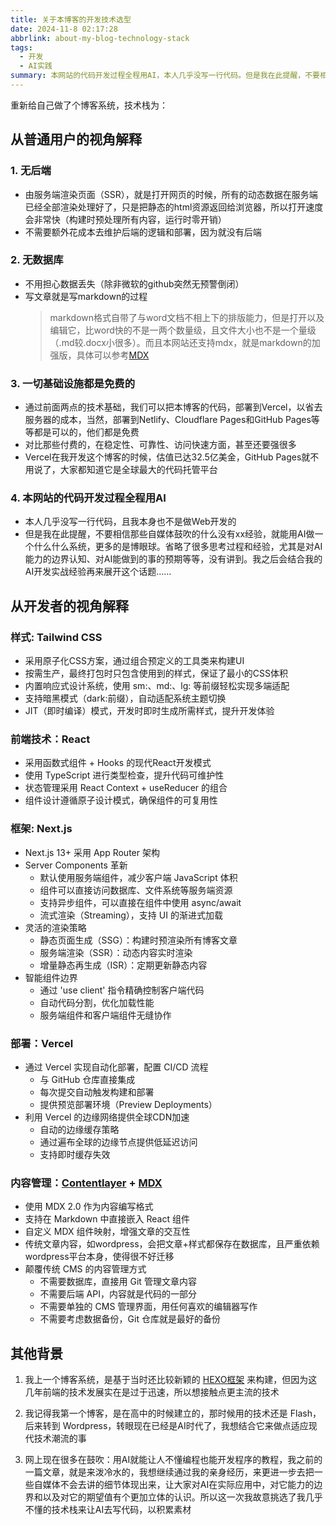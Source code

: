 ```yaml
---
title: 关于本博客的开发技术选型
date: 2024-11-8 02:17:28
abbrlink: about-my-blog-technology-stack
tags:
  - 开发
  - AI实践
summary: 本网站的代码开发过程全程用AI，本人几乎没写一行代码。但是我在此提醒，不要相信那些自媒体鼓吹的什么没有xx经验，就能用AI做一个什么什么系统，这其中省略了很多思考过程和经验 
---
```


重新给自己做了个博客系统，技术栈为：

## 从普通用户的视角解释

### 1. 无后端
* 由服务端渲染页面（SSR），就是打开网页的时候，所有的动态数据在服务端已经全部渲染处理好了，只是把静态的html资源返回给浏览器，所以打开速度会非常快（构建时预处理所有内容，运行时零开销）
* 不需要额外花成本去维护后端的逻辑和部署，因为就没有后端

### 2. 无数据库 
* 不用担心数据丢失（除非微软的github突然无预警倒闭）
* 写文章就是写markdown的过程
  > markdown格式自带了与word文档不相上下的排版能力，但是打开以及编辑它，比word快的不是一两个数量级，且文件大小也不是一个量级（.md较.docx小很多）。而且本网站还支持mdx，就是markdown的加强版，具体可以参考[MDX](https://mdxjs.com/)
  
### 3. 一切基础设施都是免费的
* 通过前面两点的技术基础，我们可以把本博客的代码，部署到Vercel，以省去服务器的成本，当然，部署到Netlify、Cloudflare Pages和GitHub Pages等等都是可以的，他们都是免费
* 对比那些付费的，在稳定性、可靠性、访问快速方面，甚至还要强很多
* Vercel在我开发这个博客的时候，估值已达32.5亿美金，GitHub Pages就不用说了，大家都知道它是全球最大的代码托管平台

### 4. 本网站的代码开发过程全程用AI
* 本人几乎没写一行代码，且我本身也不是做Web开发的
* 但是我在此提醒，不要相信那些自媒体鼓吹的什么没有xx经验，就能用AI做一个什么什么系统，更多的是博眼球。省略了很多思考过程和经验，尤其是对AI能力的边界认知、对AI能做到的事的预期等等，没有讲到。我之后会结合我的AI开发实战经验再来展开这个话题……

## 从开发者的视角解释

### 样式: Tailwind CSS
- 采用原子化CSS方案，通过组合预定义的工具类来构建UI
- 按需生产，最终打包时只包含使用到的样式，保证了最小的CSS体积
- 内置响应式设计系统，使用 sm:、md:、lg: 等前缀轻松实现多端适配
- 支持暗黑模式（dark:前缀），自动适配系统主题切换
- JIT（即时编译）模式，开发时即时生成所需样式，提升开发体验

### 前端技术：React
- 采用函数式组件 + Hooks 的现代React开发模式
- 使用 TypeScript 进行类型检查，提升代码可维护性
- 状态管理采用 React Context + useReducer 的组合
- 组件设计遵循原子设计模式，确保组件的可复用性

### 框架: Next.js
- Next.js 13+ 采用 App Router 架构
- Server Components 革新
  - 默认使用服务端组件，减少客户端 JavaScript 体积
  - 组件可以直接访问数据库、文件系统等服务端资源
  - 支持异步组件，可以直接在组件中使用 async/await
  - 流式渲染（Streaming），支持 UI 的渐进式加载
- 灵活的渲染策略
  - 静态页面生成（SSG）：构建时预渲染所有博客文章
  - 服务端渲染（SSR）：动态内容实时渲染
  - 增量静态再生成（ISR）：定期更新静态内容
- 智能组件边界
  - 通过 'use client' 指令精确控制客户端代码
  - 自动代码分割，优化加载性能
  - 服务端组件和客户端组件无缝协作

### 部署：Vercel
- 通过 Vercel 实现自动化部署，配置 CI/CD 流程
  - 与 GitHub 仓库直接集成
  - 每次提交自动触发构建和部署
  - 提供预览部署环境（Preview Deployments）
- 利用 Vercel 的边缘网络提供全球CDN加速
  - 自动的边缘缓存策略
  - 通过遍布全球的边缘节点提供低延迟访问
  - 支持即时缓存失效

### 内容管理：[Contentlayer](https://www.contentlayer.dev/) + [MDX](https://mdxjs.com/)
- 使用 MDX 2.0 作为内容编写格式
- 支持在 Markdown 中直接嵌入 React 组件
- 自定义 MDX 组件映射，增强文章的交互性 
- 传统文章内容，如wordpress，会把文章+样式都保存在数据库，且严重依赖wordpress平台本身，使得很不好迁移
- 颠覆传统 CMS 的内容管理方式
  - 不需要数据库，直接用 Git 管理文章内容
  - 不需要后端 API，内容就是代码的一部分
  - 不需要单独的 CMS 管理界面，用任何喜欢的编辑器写作
  - 不需要考虑数据备份，Git 仓库就是最好的备份


## 其他背景

1. 我上一个博客系统，是基于当时还比较新颖的 [HEXO框架](https://hexo.io/) 来构建，但因为这几年前端的技术发展实在是过于迅速，所以想接触点更主流的技术

2. 我记得我第一个博客，是在高中的时候建立的，那时候用的技术还是 Flash，后来转到 Wordpress，转眼现在已经是AI时代了，我想结合它来做点适应现代技术潮流的事

3. 网上现在很多在鼓吹：用AI就能让人不懂编程也能开发程序的教程，我之前的一篇文章，就是来泼冷水的，我想继续通过我的亲身经历，来更进一步去把一些自媒体不会去讲的细节体现出来，让大家对AI在实际应用中，对它能力的边界和以及对它的期望值有个更加立体的认识。所以这一次我故意挑选了我几乎不懂的技术栈来让AI去写代码，以积累素材
